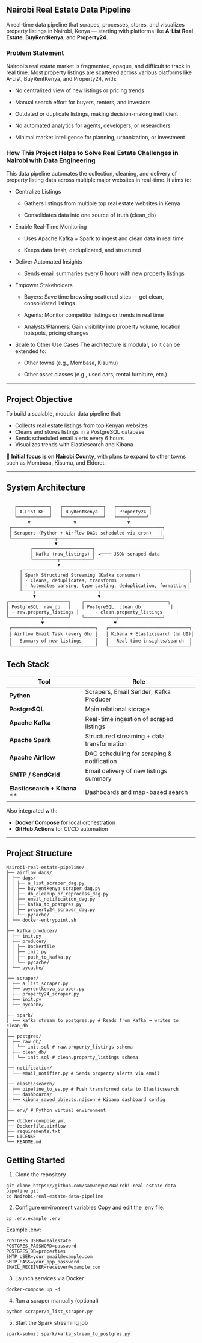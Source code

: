 ## Nairobi Real Estate Data Pipeline 
A real-time data pipeline that scrapes, processes, stores, and visualizes property listings in Nairobi, Kenya — starting with platforms like **A-List Real Estate**, **BuyRentKenya**, and **Property24**.

### Problem Statement
Nairobi’s real estate market is fragmented, opaque, and difficult to track in real time. Most property listings are scattered across various platforms like A-List, BuyRentKenya, and Property24, with:

* No centralized view of new listings or pricing trends

* Manual search effort for buyers, renters, and investors

* Outdated or duplicate listings, making decision-making inefficient

* No automated analytics for agents, developers, or researchers

* Minimal market intelligence for planning, urbanization, or investment

### How This Project Helps to Solve Real Estate Challenges in Nairobi with Data Engineering
This data pipeline automates the collection, cleaning, and delivery of property listing data across multiple major websites in real-time. It aims to:

* Centralize Listings
    * Gathers listings from multiple top real estate websites in Kenya

    * Consolidates data into one source of truth (clean_db)

* Enable Real-Time Monitoring
    * Uses Apache Kafka + Spark to ingest and clean data in real time

    * Keeps data fresh, deduplicated, and structured

* Deliver Automated Insights
    * Sends email summaries every 6 hours with new property listings


* Empower Stakeholders
    * Buyers: Save time browsing scattered sites — get clean, consolidated listings

    * Agents: Monitor competitor listings or trends in real time

    * Analysts/Planners: Gain visibility into property volume, location hotspots, pricing changes

* Scale to Other Use Cases
The architecture is modular, so it can be extended to:

    * Other towns (e.g., Mombasa, Kisumu)

    * Other asset classes (e.g., used cars, rental furniture, etc.)



---

##  Project Objective

To build a scalable, modular data pipeline that:
- Collects real estate listings from top Kenyan websites
- Cleans and stores listings in a PostgreSQL database
- Sends scheduled email alerts every 6 hours
- Visualizes trends with Elasticsearch and Kibana

📍 **Initial focus is on Nairobi County**, with plans to expand to other towns such as Mombasa, Kisumu, and Eldoret.

---
## System Architecture
```

   ┌────────────┐   ┌───────────────┐   ┌────────────┐
   │ A-List KE  │   │ BuyRentKenya  │   │ Property24 │
   └────┬───────┘   └────┬──────────┘   └────┬──────┘
        ▼                ▼                   ▼
 ┌────────────────────────────────────────────────────────┐
 │ Scrapers (Python + Airflow DAGs scheduled via cron)   │
 └────────────────┬───────────────────────────────────────┘
                  ▼
         ┌──────────────────────┐
         │ Kafka (raw_listings) │ ◄──── JSON scraped data
         └─────────┬────────────┘
                   ▼
     ┌──────────────────────────────────────────────────────────────┐
     │ Spark Structured Streaming (Kafka consumer)                  │
     │ - Cleans, deduplicates, transforms                           │
     │ - Automates parsing, type casting, deduplication, formatting│
     └────┬───────────────────────┬────────────────────────────────┘
          ▼                       ▼
┌──────────────────────┐    ┌───────────────────────────────┐
│ PostgreSQL: raw_db   │    │ PostgreSQL: clean_db           │
│ - raw.property_listings │    │ - clean.property_listings     │
└────────────┬─────────┘    └────────────┬────────────────┘
             ▼                          ▼
 ┌───────────────────────────────┐   ┌──────────────────────────────┐
 │ Airflow Email Task (every 6h) │   │ Kibana + Elasticsearch (📊 UI)│
 │ - Summary of new listings     │   │ - Real-time insights/search  │
 └───────────────────────────────┘   └──────────────────────────────┘
```


##  Tech Stack

| Tool        | Role                                      |
|-------------|-------------------------------------------|
| **Python**           | Scrapers, Email Sender, Kafka Producer       |
|  **PostgreSQL**       | Main relational storage                     |
|  **Apache Kafka**     | Real-time ingestion of scraped listings     |
|  **Apache Spark**      | Structured streaming + data transformation |
|  **Apache Airflow**    | DAG scheduling for scraping & notification  |
|  **SMTP / SendGrid**   | Email delivery of new listings summary      |
|  **Elasticsearch + Kibana** ** | Dashboards and map-based search |

Also integrated with:
-  **Docker Compose** for local orchestration
-  **GitHub Actions** for CI/CD automation

---

## Project Structure
```
Nairobi-real-estate-pipeline/
├── airflow_dags/
│ ├── dags/
│ │ ├── a_list_scraper_dag.py
│ │ ├── buyrentkenya_scraper_dag.py
│ │ ├── db_cleanup_or_reprocess_dag.py
│ │ ├── email_notification_dag.py
│ │ ├── kafka_to_postgres.py
│ │ ├── property24_scraper_dag.py
│ │ └── pycache/
│ └── docker-entrypoint.sh
│
├── kafka_producer/
│ ├── init.py
│ ├── producer/
│ │ ├── Dockerfile
│ │ ├── init.py
│ │ ├── push_to_kafka.py
│ │ └── pycache/
│ └── pycache/
│
├── scraper/
│ ├── a_list_scraper.py
│ ├── buyrentkenya_scraper.py
│ ├── property24_scraper.py
│ ├── init.py
│ └── pycache/
│
├── spark/
│ └── kafka_stream_to_postgres.py # Reads from Kafka → writes to clean_db
│
├── postgres/
│ ├── raw_db/
│ │ └── init.sql # raw.property_listings schema
│ ├── clean_db/
│ │ └── init.sql # clean.property_listings schema
│
├── notification/
│ └── email_notifier.py # Sends property alerts via email
│
├── elasticsearch/
│ ├── pipeline_to_es.py # Push transformed data to Elasticsearch
│ └── dashboards/
│ └── kibana_saved_objects.ndjson # Kibana dashboard config
│
├── env/ # Python virtual environment
│
├── docker-compose.yml
├── Dockerfile.airflow
├── requirements.txt
├── LICENSE
└── README.md

```

## Getting Started
1. Clone the repository
```
git clone https://github.com/samwanyua/Nairobi-real-estate-data-pipeline.git
cd Nairobi-real-estate-data-pipeline
```
2. Configure environment variables
Copy and edit the .env file:

```
cp .env.example .env
```
Example .env:

```
POSTGRES_USER=realestate
POSTGRES_PASSWORD=password
POSTGRES_DB=properties
SMTP_USER=your_email@example.com
SMTP_PASS=your_app_password
EMAIL_RECEIVER=receiver@example.com
```
3. Launch services via Docker
```
docker-compose up -d
```
4. Run a scraper manually (optional)
```
python scraper/a_list_scraper.py
```
5. Start the Spark streaming job
```
spark-submit spark/kafka_stream_to_postgres.py
```
